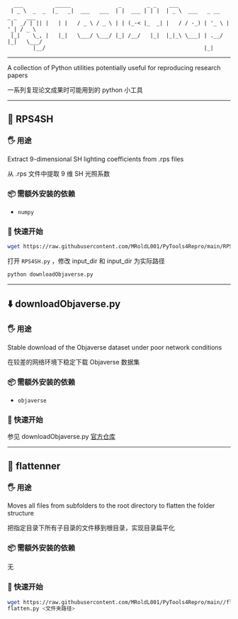 ```text
  ___          _____               _        _ _    ___                          
 | _ \  _  _  |_   _|  ___   ___  | |  ___ | | |  | _ \  ___   _ __   _ _   ___ 
 |  _/ | || |   | |   / _ \ / _ \ | | (_-< |_  _| |   / / -_) | '_ \ | '_| / _ \
 |_|    \_, |   |_|   \___/ \___/ |_| /__/   |_|  |_|_\ \___| | .__/ |_|   \___/
        |__/                                                  |_|               
```

---

A collection of Python utilities potentially useful for reproducing research papers

一系列复现论文成果时可能用到的 python 小工具

---

## 🔦 RPS4SH

### 🖐 用途
Extract 9-dimensional SH lighting coefficients from .rps files 

从 .rps 文件中提取 9 维 SH 光照系数

### 📦 需额外安装的依赖

- `numpy`

### 🚀 快速开始

```bash
wget https://raw.githubusercontent.com/MRoldL001/PyTools4Repro/main/RPS4SH.py
```

打开 `RPS4SH.py` ，修改 input_dir 和 input_dir 为实际路径

```bash
python downloadObjaverse.py
```

---

## ⬇️ downloadObjaverse.py

### 🖐 用途
Stable download of the Objaverse dataset under poor network conditions

在较差的网络环境下稳定下载 Objaverse 数据集

### 📦 需额外安装的依赖

- `objaverse`

### 🚀 快速开始

参见 downloadObjaverse.py [官方仓库](https://github.com/MRoldL001/downloadObjaverse/tree/main)

---

## 🌳 flattenner

### 🖐 用途
Moves all files from subfolders to the root directory to flatten the folder structure

把指定目录下所有子目录的文件移到根目录，实现目录扁平化

### 📦 需额外安装的依赖

无

### 🚀 快速开始

```bash
wget https://raw.githubusercontent.com/MRoldL001/PyTools4Repro/main//flattenner.py
flatten.py <文件夹路径>
```
